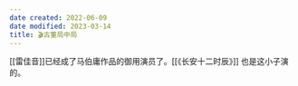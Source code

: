 ```yaml
---
date created: 2022-06-09
date modified: 2023-03-14
title: 🎬古董局中局
---
```


[[雷佳音]]已经成了马伯庸作品的御用演员了。[[《长安十二时辰》]] 也是这小子演的。
